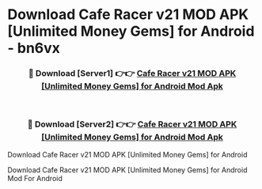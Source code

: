 # Download Cafe Racer v21 MOD APK [Unlimited Money Gems] for Android - bn6vx


<div align="center">
<h3>🔴 Download [Server1] 👉👉 <a href="https://apk-comot.site?title=Cafe_Racer_v21_MOD_APK_[Unlimited_Money_Gems]_for_Android">Cafe Racer v21 MOD APK [Unlimited Money Gems] for Android Mod Apk</a></h3><br>
<h3>🔴 Download [Server2] 👉👉 <a href="https://apk-comot.site?title=Cafe_Racer_v21_MOD_APK_[Unlimited_Money_Gems]_for_Android">Cafe Racer v21 MOD APK [Unlimited Money Gems] for Android Mod Apk</a></h3>
</div>



Download Cafe Racer v21 MOD APK [Unlimited Money Gems] for Android 

Download Cafe Racer v21 MOD APK [Unlimited Money Gems] for Android Mod For Android